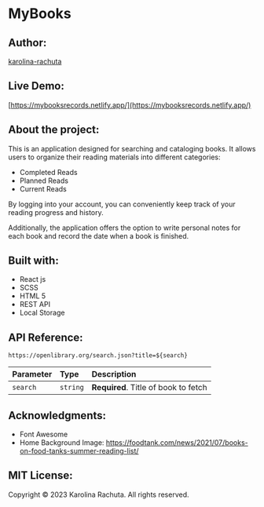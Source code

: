 # MyBooks
## Author:
[karolina-rachuta](https://github.com/karolina-rachuta)

## Live Demo:
[https://mybooksrecords.netlify.app/](https://mybooksrecords.netlify.app/)

## About the project:
This is an application designed for searching and cataloging books. 
It allows users to organize their reading materials into different categories:
- Completed Reads
- Planned Reads
- Current Reads

By logging into your account, you can conveniently keep track of your reading progress and history.

Additionally, the application offers the option to write personal notes for each book and record the date when a book is finished.



## Built with:
- React js
- SCSS
- HTML 5
- REST API
- Local Storage

## API Reference:

```
https://openlibrary.org/search.json?title=${search}
```

| Parameter | Type     | Description                                  |
|:----------| :------- |:---------------------------------------------|
| `search`  | `string` | **Required**. Title of book to fetch |


## Acknowledgments:
- Font Awesome
- Home Background Image: https://foodtank.com/news/2021/07/books-on-food-tanks-summer-reading-list/

## MIT License:
Copyright &copy; 2023 Karolina Rachuta. All rights reserved.

